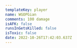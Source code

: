 ```yaml
---
templateKey: player
name: WGOPGian
comments: 100 damage
isAFK: false
runsInGetsKilled: false
isToxic: false
date: 2022-10-26T17:42:03.637Z
---
```

